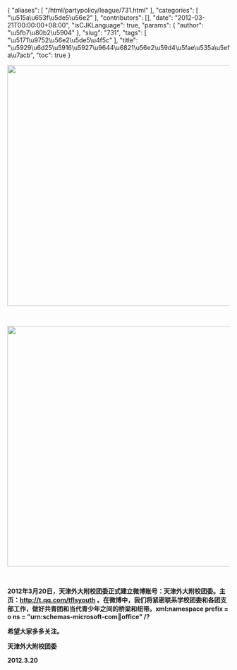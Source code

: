 {
    "aliases": [
        "/html/partypolicy/league/731.html"
    ],
    "categories": [
        "\u515a\u653f\u5de5\u56e2"
    ],
    "contributors": [],
    "date": "2012-03-21T00:00:00+08:00",
    "isCJKLanguage": true,
    "params": {
        "author": "\u5fb7\u80b2\u5904"
    },
    "slug": "731",
    "tags": [
        "\u5171\u9752\u56e2\u5de5\u4f5c"
    ],
    "title": "\u5929\u6d25\u5916\u5927\u9644\u6821\u56e2\u59d4\u5fae\u535a\u5efa\u7acb",
    "toc": true
}

<img
    src="https://cdn.tfls.online/mirror/full/c44cbdf6f14c41c583a2387f3089bb4a5ed82b90.jpg"
    style="display:block;margin-left:auto;margin-right:auto;"
    decoding="async"
    fetchpriority="auto"
    loading="lazy"
    height="547"
    width="649"
/>

 


<img
    src="https://cdn.tfls.online/mirror/full/e191e9779256e2b3f0e905f3e2db5f7f0ea72a33.jpg"
    style="display:block;margin-left:auto;margin-right:auto;"
    decoding="async"
    fetchpriority="auto"
    loading="lazy"
    height="546"
    width="623"
/>

 

**2012年3月20日，天津外大附校团委正式建立微博账号：天津外大附校团委。主页：<http://t.qq.com/tflsyouth> 。在微博中，我们将紧密联系学校团委和各团支部工作，做好共青团和当代青少年之间的桥梁和纽带。xml:namespace prefix = o ns = "urn:schemas-microsoft-com:office:office" /?**

**希望大家多多关注。**

**天津外大附校团委**

**2012.3.20**

 

